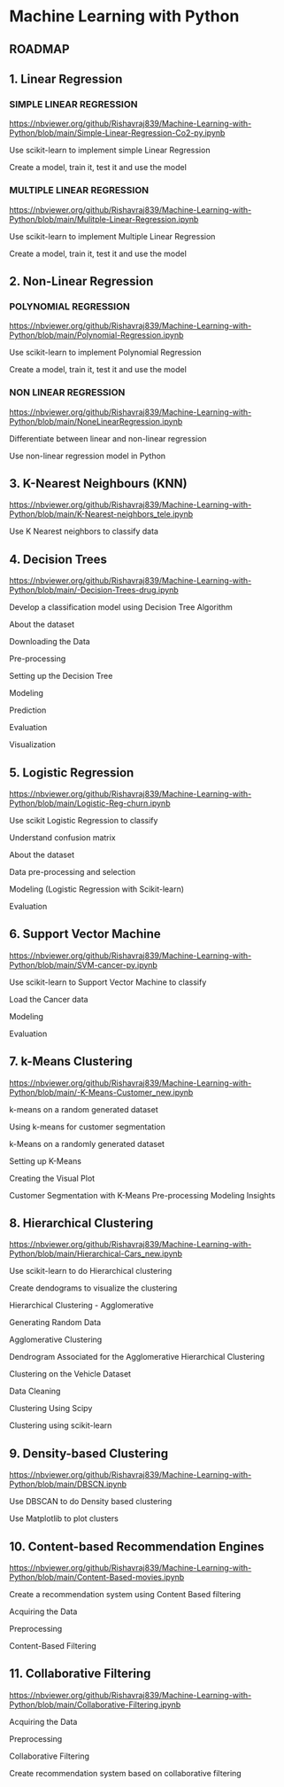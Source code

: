 # Machine Learning with Python

## ROADMAP

## 1. Linear Regression

  ### SIMPLE LINEAR REGRESSION
  
  https://nbviewer.org/github/Rishavraj839/Machine-Learning-with-Python/blob/main/Simple-Linear-Regression-Co2-py.ipynb


  Use scikit-learn to implement simple Linear Regression
  
  
Create a model, train it, test it and use the model
 
  ### MULTIPLE LINEAR REGRESSION

  https://nbviewer.org/github/Rishavraj839/Machine-Learning-with-Python/blob/main/Mulitple-Linear-Regression.ipynb

Use scikit-learn to implement Multiple Linear Regression


Create a model, train it, test it and use the model


## 2. Non-Linear Regression

  ### POLYNOMIAL REGRESSION
  
https://nbviewer.org/github/Rishavraj839/Machine-Learning-with-Python/blob/main/Polynomial-Regression.ipynb
  
Use scikit-learn to implement Polynomial Regression


Create a model, train it, test it and use the model

 ### NON LINEAR REGRESSION
 
https://nbviewer.org/github/Rishavraj839/Machine-Learning-with-Python/blob/main/NoneLinearRegression.ipynb

Differentiate between linear and non-linear regression
 
Use non-linear regression model in Python

## 3. K-Nearest Neighbours (KNN)

https://nbviewer.org/github/Rishavraj839/Machine-Learning-with-Python/blob/main/K-Nearest-neighbors_tele.ipynb

Use K Nearest neighbors to classify data


## 4.  Decision Trees 

https://nbviewer.org/github/Rishavraj839/Machine-Learning-with-Python/blob/main/-Decision-Trees-drug.ipynb

Develop a classification model using Decision Tree Algorithm

About the dataset


Downloading the Data


Pre-processing


Setting up the Decision Tree


Modeling

Prediction


Evaluation


Visualization


## 5. Logistic Regression

https://nbviewer.org/github/Rishavraj839/Machine-Learning-with-Python/blob/main/Logistic-Reg-churn.ipynb


Use scikit Logistic Regression to classify


Understand confusion matrix

About the dataset


Data pre-processing and selection


Modeling (Logistic Regression with Scikit-learn)


Evaluation



## 6.  Support Vector Machine

https://nbviewer.org/github/Rishavraj839/Machine-Learning-with-Python/blob/main/SVM-cancer-py.ipynb

Use scikit-learn to Support Vector Machine to classify


Load the Cancer data


Modeling


Evaluation



## 7. k-Means Clustering


https://nbviewer.org/github/Rishavraj839/Machine-Learning-with-Python/blob/main/-K-Means-Customer_new.ipynb

k-means on a random generated dataset


Using k-means for customer segmentation

k-Means on a randomly generated dataset


Setting up K-Means


Creating the Visual Plot


Customer Segmentation with K-Means
Pre-processing
Modeling
Insights

## 8. Hierarchical Clustering

https://nbviewer.org/github/Rishavraj839/Machine-Learning-with-Python/blob/main/Hierarchical-Cars_new.ipynb

Use scikit-learn to do Hierarchical clustering


Create dendograms to visualize the clustering



Hierarchical Clustering - Agglomerative


Generating Random Data


Agglomerative Clustering


Dendrogram Associated for the Agglomerative Hierarchical Clustering


Clustering on the Vehicle Dataset


Data Cleaning


Clustering Using Scipy


Clustering using scikit-learn


## 9. Density-based Clustering 

https://nbviewer.org/github/Rishavraj839/Machine-Learning-with-Python/blob/main/DBSCN.ipynb

Use DBSCAN to do Density based clustering


Use Matplotlib to plot clusters

## 10.  Content-based Recommendation Engines


https://nbviewer.org/github/Rishavraj839/Machine-Learning-with-Python/blob/main/Content-Based-movies.ipynb

Create a recommendation system using Content Based filtering


Acquiring the Data


Preprocessing


Content-Based Filtering



## 11.  Collaborative Filtering

https://nbviewer.org/github/Rishavraj839/Machine-Learning-with-Python/blob/main/Collaborative-Filtering.ipynb

Acquiring the Data


Preprocessing


Collaborative Filtering


Create recommendation system based on collaborative filtering




